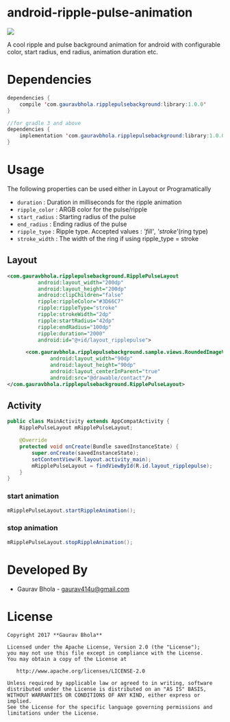 # android-ripple-pulse-animation
![](https://raw.githubusercontent.com/gaurav414u/android-ripple-pulse-animation/master/sample/images/demo1.gif)

A cool ripple and pulse background animation for android with configurable color, start radius, end radius, animation duration etc.


# Dependencies
```java
dependencies {
    compile 'com.gauravbhola.ripplepulsebackground:library:1.0.0'
}
```
```java
//for gradle 3 and above
dependencies {
    implementation 'com.gauravbhola.ripplepulsebackground:library:1.0.0'
}
```

# Usage

The following properties can be used either in Layout or Programatically

- `duration` : Duration in milliseconds for the ripple animation
- `ripple_color` : ARGB color for the pulse/ripple
- `start_radius` : Starting radius of the pulse
- `end_radius` : Ending radius of the pulse
- `ripple_type` : Ripple type. Accepted values : *'fill'*, *'stroke'*(ring type)
- `stroke_width` : The width of the ring if using ripple_type = stroke

## Layout

```xml
<com.gauravbhola.ripplepulsebackground.RipplePulseLayout
          android:layout_width="200dp"
          android:layout_height="200dp"
          android:clipChildren="false"
          ripple:rippleColor="#3D66C7"
          ripple:rippleType="stroke"
          ripple:strokeWidth="2dp"
          ripple:startRadius="42dp"
          ripple:endRadius="100dp"
          ripple:duration="2000"
          android:id="@+id/layout_ripplepulse">

      <com.gauravbhola.ripplepulsebackground.sample.views.RoundedImageView
              android:layout_width="90dp"
              android:layout_height="90dp"
              android:layout_centerInParent="true"
              android:src="@drawable/contact"/>
</com.gauravbhola.ripplepulsebackground.RipplePulseLayout>
```

## Activity
```java
public class MainActivity extends AppCompatActivity {
    RipplePulseLayout mRipplePulseLayout;

    @Override
    protected void onCreate(Bundle savedInstanceState) {
        super.onCreate(savedInstanceState);
        setContentView(R.layout.activity_main);
        mRipplePulseLayout = findViewById(R.id.layout_ripplepulse);
    }
}
```
### start animation
```java
mRipplePulseLayout.startRippleAnimation();
```
### stop animation
```java
mRipplePulseLayout.stopRippleAnimation();
```

# Developed By

* Gaurav Bhola - [gaurav414u@gmail.com](mailto:gaurav414u@gmail.com)


License
=======
    Copyright 2017 **Gaurav Bhola**

    Licensed under the Apache License, Version 2.0 (the "License");
    you may not use this file except in compliance with the License.
    You may obtain a copy of the License at

       http://www.apache.org/licenses/LICENSE-2.0

    Unless required by applicable law or agreed to in writing, software
    distributed under the License is distributed on an "AS IS" BASIS,
    WITHOUT WARRANTIES OR CONDITIONS OF ANY KIND, either express or implied.
    See the License for the specific language governing permissions and
    limitations under the License.